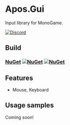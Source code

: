 # Apos.Gui
Input library for MonoGame.

[![Discord](https://img.shields.io/discord/355231098122272778.svg)](https://discord.gg/N9t26Uv)

## Build

### [NuGet](https://www.nuget.org/packages/Apos.Input/) [![NuGet](https://img.shields.io/nuget/v/Apos.Input.svg)](https://www.nuget.org/packages/Apos.Input/) [![NuGet](https://img.shields.io/nuget/dt/Apos.Input.svg)](https://www.nuget.org/packages/Apos.Input/)

## Features

* Mouse, Keyboard

## Usage samples

Coming soon!
